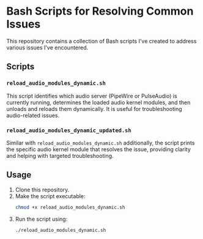 # Bash Scripts for Resolving Common Issues

This repository contains a collection of Bash scripts I've created to address various issues I've encountered.

## Scripts

### `reload_audio_modules_dynamic.sh`
This script identifies which audio server (PipeWire or PulseAudio) is currently running, determines the loaded audio kernel modules, and then unloads and reloads them dynamically. It is useful for troubleshooting audio-related issues.

### `reload_audio_modules_dynamic_updated.sh`
Similar with `reload_audio_modules_dynamic.sh` additionally, the script prints the specific audio kernel module that resolves the issue, providing clarity and helping with targeted troubleshooting.

## Usage
1. Clone this repository.
2. Make the script executable:
   ```bash
   chmod +x reload_audio_modules_dynamic.sh
4. Run the script using:
   ```bash
   ./reload_audio_modules_dynamic.sh

